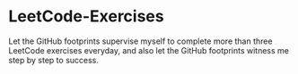 # LeetCode-Exercises
Let the GitHub footprints supervise myself to complete more than three LeetCode exercises everyday, and also let the GitHub footprints witness me step by step to success.
